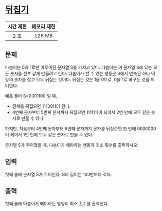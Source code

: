 # [뒤집기](https://www.acmicpc.net/problem/1439)

| 시간 제한 | 메모리 제한 |
| :-------: | :---------: |
| 2 초      | 128 MB      |

## 문제

다솜이는 0과 1로만 이루어진 문자열 S를 가지고 있다. 다솜이는 이 문자열 S에 있는 모든 숫자를 전부 같게 만들려고 한다. 다솜이가 할 수 있는 행동은 S에서 연속된 하나 이상의 숫자를 잡고 모두 뒤집는 것이다. 뒤집는 것은 1을 0으로, 0을 1로 바꾸는 것을 의미한다.

예를 들어 S=0001100 일 때,

* 전체를 뒤집으면 1110011이 된다.
* 4번째 문자부터 5번째 문자까지 뒤집으면 1111111이 되어서 2번 만에 모두 같은 숫자로 만들 수 있다.

하지만, 처음부터 4번째 문자부터 5번째 문자까지 문자를 뒤집으면 한 번에 0000000이 되어서 1번 만에 모두 같은 숫자로 만들 수 있다.

문자열 S가 주어졌을 때, 다솜이가 해야하는 행동의 최소 횟수를 출력하시오.


## 입력

첫째 줄에 문자열 S가 주어진다. S의 길이는 100만보다 작다.


## 출력

첫째 줄에 다솜이가 해야하는 행동의 최소 횟수를 출력한다.

